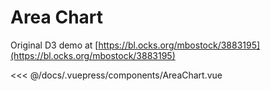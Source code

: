 # Area Chart

Original D3 demo at [https://bl.ocks.org/mbostock/3883195](https://bl.ocks.org/mbostock/3883195)

<area-chart/>

<<< @/docs/.vuepress/components/AreaChart.vue
